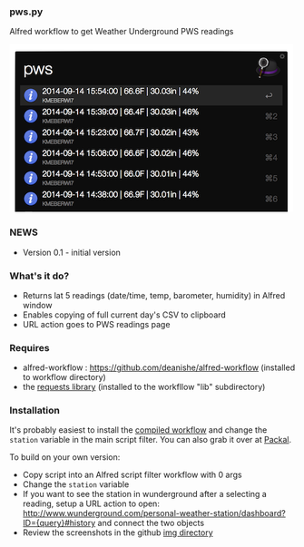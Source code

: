### pws.py

Alfred workflow to get Weather Underground PWS readings

![img](./img/pws-alfred-results.png)

### NEWS 

- Version 0.1 - initial version

### What's it do?

- Returns lat 5 readings (date/time, temp, barometer, humidity) in Alfred window
- Enables copying of full current day's CSV to clipboard
- URL action goes to PWS readings page

### Requires

* alfred-workflow : https://github.com/deanishe/alfred-workflow (installed to workflow directory)
* the [requests library](http://docs.python-requests.org/en/latest/) (installed to the workfllow "lib" subdirectory)

### Installation

It's probably easiest to install the [compiled workflow](https://github.com/hrbrmstr/alfred-pws/blob/master/pws.alfredworkflow?raw=true) and change the `station` variable in the main script filter. You can also grab it over at [Packal](http://www.packal.org/workflow/pws-history).

To build on your own version:

* Copy script into an Alfred script filter workflow with 0 args
* Change the `station` variable
* If you want to see the station in wunderground after a selecting a reading, setup a URL action to open: http://www.wunderground.com/personal-weather-station/dashboard?ID={query}#history and connect the two objects
* Review the screenshots in the github [img directory](https://github.com/hrbrmstr/alfred-pws/tree/master/img)
